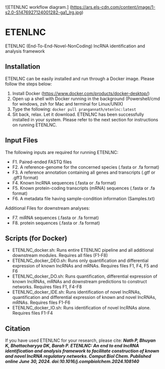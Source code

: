 ![ETENLNC workflow diagram.] (https://ars.els-cdn.com/content/image/1-s2.0-S1476927124001282-ga1_lrg.jpg)

# ETENLNC
ETENLNC (End-To-End-Novel-NonCoding) lncRNA identification and analysis framework

## Installation
ETENLNC can be easily installed and run through a Docker image. Please follow the steps below:
1. Install Docker (https://www.docker.com/products/docker-desktop/)
2. Open up a shell with Docker running in the background (Powershell/cmd for windows, zsh for Mac and terminal for Linux/UNIX)
3. Type the following:
   `docker pull prangannath/etenlnc:latest`
4. Sit back, relax. Let it download.
ETENLNC has been successfully installed in your system. Please refer to the next section for instructions on running ETENLNC.

## Input Files
The following inputs are required for running ETENLNC:
* F1. Paired-ended FASTQ files
* F2. A reference-genome for the concerned species (.fasta or .fa format)
* F3. A reference annotation containing all genes and transcripts (.gtf or .gff3 format)
* F4. Known lncRNA sequences (.fasta or .fa format)
* F5. Known protein-coding transcripts (mRNA) sequences (.fasta or .fa format)
* F6. A metadata file having sample-condition information (Samples.txt)

Additional Files for downstream analyses:
* F7. miRNA sequences (.fasta or .fa format)
* F8. protein sequences (.fasta or .fa format)

## Scripts (for Docker)
* ETENLNC_docker.sh: Runs entire ETENLNC pipeline and all additional downstream modules. Requires all files (F1-F8)
* ETENLNC_docker_DEO.sh: Runs only quantification and differential expression of known lncRNAs and mRNAs. Requires files F1, F4, F5 and F6
* ETENLNC_docker_DO.sh: Runs quantification, differential expression of known lncRNAs, mRNAs and downstream predictions to construct networks. Requires files F1, F4-F8
* ETENLNC_docker_IDE.sh: Runs identification of novel lncRNAs, quantification and differential expression of known and novel lncRNAs, mRNAs. Requires files F1-F6
* ETENLNC_docker_IO.sh: Runs identification of novel lncRNAs alone. Requires files F1-F4

## Citation
If you have used ETENLNC for your research, please cite: 
***Nath P, Bhuyan K, Bhattacharyya DK, Barah P. ETENLNC: An end to end lncRNA identification and analysis framework to facilitate construction of known and novel lncRNA regulatory networks. Comput Biol Chem. Published online June 30, 2024. doi:10.1016/j.compbiolchem.2024.108140***
